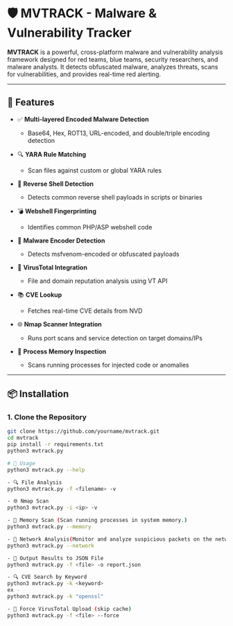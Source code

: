 # 🛡️ MVTRACK - Malware & Vulnerability Tracker

**MVTRACK** is a powerful, cross-platform malware and vulnerability analysis framework designed for red teams, blue teams, security researchers, and malware analysts. It detects obfuscated malware, analyzes threats, scans for vulnerabilities, and provides real-time red alerting.

---

## 🚀 Features

- ✅ **Multi-layered Encoded Malware Detection**
  - Base64, Hex, ROT13, URL-encoded, and double/triple encoding detection

- 🔍 **YARA Rule Matching**
  - Scan files against custom or global YARA rules

- 🧠 **Reverse Shell Detection**
  - Detects common reverse shell payloads in scripts or binaries

- 💣 **Webshell Fingerprinting**
  - Identifies common PHP/ASP webshell code

- 🧬 **Malware Encoder Detection**
  - Detects msfvenom-encoded or obfuscated payloads

- 🔬 **VirusTotal Integration**
  - File and domain reputation analysis using VT API

- 📚 **CVE Lookup**
  - Fetches real-time CVE details from NVD

- 🌐 **Nmap Scanner Integration**
  - Runs port scans and service detection on target domains/IPs

- 🧪 **Process Memory Inspection**
  - Scans running processes for injected code or anomalies

---

## 📦 Installation

### 1. Clone the Repository

```bash
git clone https://github.com/yourname/mvtrack.git
cd mvtrack
pip install -r requirements.txt
python3 mvtrack.py

# 🚀 Usage
python3 mvtrack.py --help

- 🔍 File Analysis
python3 mvtrack.py -f <filename> -v

- 🌐 Nmap Scan
python3 mvtrack.py -i <ip> -v

- 🧠 Memory Scan (Scan running processes in system memory.)
python3 mvtrack.py --memory

- 📡 Network Analysis(Monitor and analyze suspicious packets on the network.)
python3 mvtrack.py --network

- 🧾 Output Results to JSON File
python3 mvtrack.py -f <file> -o report.json

- 🔍 CVE Search by Keyword
python3 mvtrack.py -k <keyword>
ex -
python3 mvtrack.py -k "openssl"

- 💉 Force VirusTotal Upload (skip cache)
python3 mvtrack.py -f <file> --force
